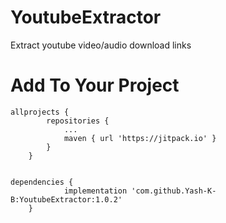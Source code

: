 # YoutubeExtractor
Extract youtube video/audio download links

# Add To Your Project
```
allprojects {
		repositories {
			...
			maven { url 'https://jitpack.io' }
		}
	}
  
  
dependencies {
	        implementation 'com.github.Yash-K-B:YoutubeExtractor:1.0.2'
	}
```
